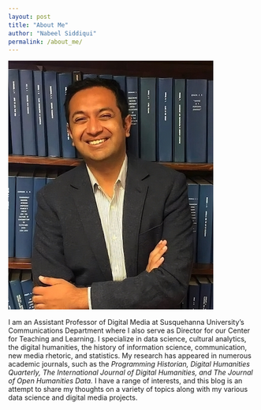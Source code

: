 ```yaml
---
layout: post
title: "About Me"
author: "Nabeel Siddiqui"
permalink: /about_me/
---
```


![](/assets/about_me/profile_image.jpeg)

I am an Assistant Professor of Digital Media at Susquehanna University’s Communications Department where I also serve as Director for our Center for Teaching and Learning. I specialize in data science, cultural analytics, the digital humanities, the history of information science, communication, new media rhetoric, and statistics. My research has appeared in numerous academic journals, such as the _Programming Historian, Digital Humanities Quarterly, The International Journal of Digital Humanities, and The Journal of Open Humanities Data._ I have a range of interests, and this blog is an attempt to share my thoughts on a variety of topics along with my various data science and digital media projects.